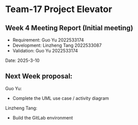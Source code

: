 # Team-17 Project Elevator 

## Week 4 Meeting Report (Initial meeting)

- Requirement: Guo Yu 2022533174
- Development: Linzheng Tang 2022533087
- Validation: Guo Yu 2022533174

Date: 2025-3-10

## Next Week proposal:

Guo Yu:
- Complete the UML use case / activity diagram

Linzheng Tang:
- Build the GitLab environment
